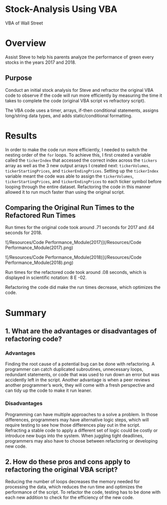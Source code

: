 # Stock-Analysis Using VBA
VBA of Wall Street

# Overview
Assist Steve to help his parents analyze the performance of green every stocks in the years 2017 and 2018. 

## Purpose
Conduct an initial stock analysis for Steve and refractor the original VBA code to observe if the code will run more efficiently by measuring the time it takes to complete the code (original VBA script vs refractory script).

The VBA code uses a timer, arrays, if-then conditional statements, assigns long/string data types, and adds static/conditional formatting.

# Results
In order to make the code run more efficiently, I needed to switch the nesting order of the `for` loops. To achieve this, I first created a variable called the `tickerIndex` that accessed the correct index across the `tickers` array as well as the 3 new output arrays I created next: `tickerVolumes`, `tickerStartingPrices`, and `tickerEndingPrices`. Setting up the `tickerIndex` variable meant the code was able to assign the `tickerVolumes`, `tickerStartingPrices`, and `tickerEndingPrices` to each ticker symbol before looping through the entire dataset. Refactoring the code in this manner allowed it to run much faster than using the original script.
 
## Comparing the Original Run Times to the Refactored Run Times

Run times for the original code took around .71 seconds for 2017 and .64 seconds for 2018.

![/Resources/Code Performance_Module(2017)](/Resources/Code Performance_Module(2017).png) 

![/Resources/Code Performance_Module(2018)](/Resources/Code Performance_Module(2018).png)

Run times for the refactored code took around .08 seconds, which is displayed in scientific notation: 8 E -02.


Refactoring the code did make the run times decrease, which optimizes the code. 



# Summary
## 1. What are the advantages or disadvantages of refactoring code?
### Advantages
Finding the root cause of a potential bug can be done with refactoring.  A programmer can catch duplicated subroutines, unnecessary loops, redundant statements, or code that was used to run down an error but was accidently left in the script.  Another advantage is when a peer reviews another programmer’s work, they will come with a fresh perspective and can tidy up the code to make it run leaner. 

### Disadvantages

Programming can have multiple approaches to a solve a problem.  In those differences, programmers may have alternative logic steps, which will require testing to see how those differences play out in the script.  Refracting a stable code to apply a different set of logic could be costly or introduce new bugs into the system.  When juggling tight deadlines, programmers may also have to choose between refactoring or developing new code.  
	
## 2. How do these pros and cons apply to refactoring the original VBA script?
Reducing the number of loops decreases the memory needed for processing the data, which reduces the run time and optimizes the performance of the script. To refactor the code, testing has to be done with each new addition to check for the efficiency of the new code.  

